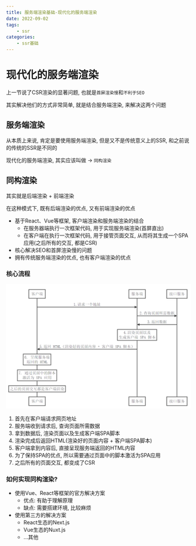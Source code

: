 ```yaml
---
title: 服务端渲染基础-现代化的服务端渲染
date: 2022-09-02
tags:
    - ssr
categories:
    - ssr基础
---
```


# 现代化的服务端渲染

上一节说了CSR渲染的显著问题, 也就是`首屏渲染慢`和`不利于SEO`

其实解决他们的方式非常简单, 就是结合服务端渲染, 来解决这两个问题

## 服务端渲染

从本质上来说, 肯定是要使用服务端渲染, 但是又不是传统意义上的SSR, 和之前说的传统的SSR是不同的

现代化的服务端渲染, 其实应该叫做 -> `同构渲染`

## 同构渲染

其实就是后端渲染 + 前端渲染

在这种模式下, 既有后端渲染的优点, 又有前端渲染的优点

+ 基于React、Vue等框架, 客户端渲染和服务端渲染的结合
  - 在服务器端执行一次框架代码, 用于实现服务端渲染(首屏直出)
  - 在客户端在执行一次框架代码, 用于接管页面交互, 从而将其生成一个SPA应用(之后所有的交互, 都是CSR)
+ 核心解决SEO和首屏渲染慢的问题
+ 拥有传统服务端渲染的优点, 也有客户端渲染的优点

### 核心流程

![同构渲染](./images/tonggou.png)

1. 首先在客户端请求网页地址
2. 服务端收到请求后, 查询页面所需数据
3. 拿到数据后, 渲染页面以及生成客户端SPA脚本
4. 渲染完成后返回HTML(渲染好的页面内容 + 客户端SPA脚本)
5. 客户端拿到内容后, 直接呈现服务端返回的HTML内容
6. 为了保持SPA的优点, 所以需要通过页面中的脚本激活为SPA应用
7. 之后所有的页面交互, 都变成了CSR

### 如何实现同构渲染?

+ 使用Vue、React等框架的官方解决方案
  - 优点: 有助于理解原理 
  - 缺点: 需要搭建环境, 比较麻烦
+ 使用第三方的解决方案
  - React生态的Next.js 
  - Vue生态的Nuxt.js
  - ...其他


